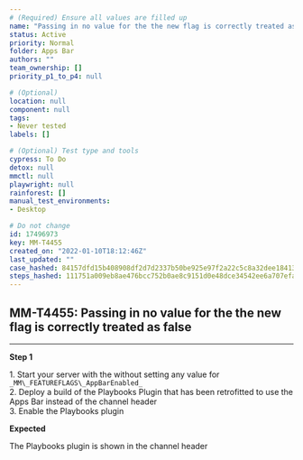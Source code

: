 ```yaml
---
# (Required) Ensure all values are filled up
name: "Passing in no value for the the new flag is correctly treated as false"
status: Active
priority: Normal
folder: Apps Bar
authors: ""
team_ownership: []
priority_p1_to_p4: null

# (Optional)
location: null
component: null
tags: 
- Never tested
labels: []

# (Optional) Test type and tools
cypress: To Do
detox: null
mmctl: null
playwright: null
rainforest: []
manual_test_environments: 
- Desktop

# Do not change
id: 17496973
key: MM-T4455
created_on: "2022-01-10T18:12:46Z"
last_updated: ""
case_hashed: 84157dfd15b408908df2d7d2337b50be925e97f2a22c5c8a32dee184137c34651de2eee62c32e8bc3a2fe3050b5ae075
steps_hashed: 111751a009eb8ae476bcc752b0ae8c9151d0e48dce34542ee6a707efa53e4c883352f2ba78e210fb7fd75e5f82b94737
---
```


<!-- (Auto-generated) Based on frontmatter's "key" and "name" -->

## MM-T4455: Passing in no value for the the new flag is correctly treated as false

---

**Step 1**

1\. Start your server with the without setting any value for `_MM\_FEATUREFLAGS\_AppBarEnabled_`\
2\. Deploy a build of the Playbooks Plugin that has been retrofitted to use the Apps Bar instead of the channel header\
3\. Enable the Playbooks plugin

**Expected**

The Playbooks plugin is shown in the channel header
